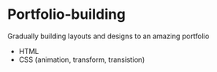 # Portfolio-building
Gradually building layouts and designs to an amazing portfolio 

- HTML
- CSS (animation, transform, transistion)
